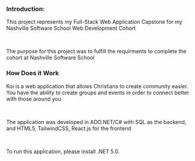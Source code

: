 <h3>Introduction:</h3>
<p>This project represents my Full-Stack Web Application Capstone for my Nashville Software School Web Development Cohort</p>
<br/>
<p>The purpose for this project was to fulfill the requirments to complete the cohort at Nashville Software School</p>
<h3>How Does it Work</h3>
<p>Koi is a web application that allows Christians to create community easier. You have the ability to create groups and events in order to connect better with those around you</p>
<br/>
<p>The application was developed in ADO.NET/C# with SQL as the backend, and HTML5, TailwindCSS, React.js for the frontend</p>
<br/>
<p>To run this application, please install .NET 5.0.</p>
